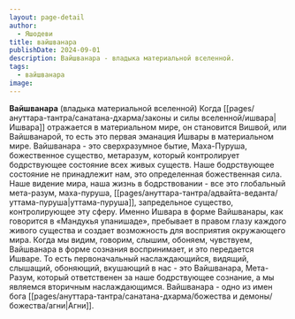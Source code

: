 ```yaml
---
layout: page-detail
author:
  - Яшодеви
title: вайшванара
publishDate: 2024-09-01
description: Вайшванара - владыка материальной вселенной.
tags:
  - вайшванара
image:
---
```

**Вайшванара** (владыка материальной вселенной)
Когда [[pages/ануттара-тантра/санатана-дхарма/законы и силы вселенной/ишвара|Ишвара]] отражается в материальном мире, он становится Вишвой, или Вайшванарой, то есть это первая эманация Ишвары в материальном мире. Вайшванара - это сверхразумное бытие, Маха-Пуруша, божественное существо, метаразум, который контролирует бодрствующее состояние всех живых существ. Наше бодрствующее состояние не принадлежит нам, это определенная божественная сила. Наше видение мира, наша жизнь в бодрствовании - все это глобальный мета-разум, маха-пуруша, [[pages/ануттара-тантра/адвайта-веданта/уттама-пуруша|уттама-пуруша]], запредельное существо, контролирующее эту сферу. Именно Ишвара в форме Вайшванары, как говорится в «Мандукья упанишаде», пребывает в правом глазу каждого живого существа и создает возможность для восприятия окружающего мира. Когда мы видим, говорим, слышим, обоняем, чувствуем, Вайшванара в форме сознания воспринимает, и это передается Ишваре. То есть первоначальный наслаждающийся, видящий, слышащий, обоняющий, вкушающий в нас - это Вайшванара, Мета-Разум, который ответственен за наше бодрствующее сознание, а мы являемся вторичным наслаждающимся. 
Вайшванара - одно из имен бога [[pages/ануттара-тантра/санатана-дхарма/божества и демоны/божества/агни|Агни]].


